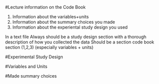 #Lecture information on the Code Book
1. Information about the variables+units
2. Information about the summary choices you made
3. Information about the experiental study design you used

In a text file
Always should be a study design section with a thorough description of how you collected the data
Should be a section code book section (1,2,3) (especially variables + units)

#Experimental Study Design

#Variables and Units

#Made summary choices
